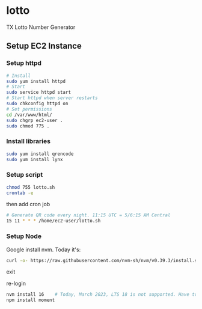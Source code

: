 # lotto
TX Lotto Number Generator


## Setup EC2 Instance


### Setup httpd

```sh
# Install
sudo yum install httpd
# Start
sudo service httpd start
# Start httpd when server restarts
sudo chkconfig httpd on
# Set permissions
cd /var/www/html/
sudo chgrp ec2-user .
sudo chmod 775 .
```

### Install libraries

```sh
sudo yum install qrencode
sudo yum install lynx
```


### Setup script

```sh
chmod 755 lotto.sh
crontab -e
```

then add cron job

```sh
# Generate QR code every night. 11:15 UTC = 5/6:15 AM Central
15 11 * * * /home/ec2-user/lotto.sh
```


### Setup Node

Google install nvm. Today it's:

```sh
curl -o- https://raw.githubusercontent.com/nvm-sh/nvm/v0.39.3/install.sh | bash
```

exit

re-login

```sh
nvm install 16    # Today, March 2023, LTS 18 is not supported. Have to back port
npm install moment
```
